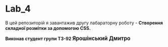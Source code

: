 # Lab_4
<p>В цей репозиторій я завантажив другу лабараторну роботу - <b>Створення складної розмітки за допомогою CSS.<b><p>
Виконав студент групи ТЗ-92 <big>Ярошінський Дмитро<big>
